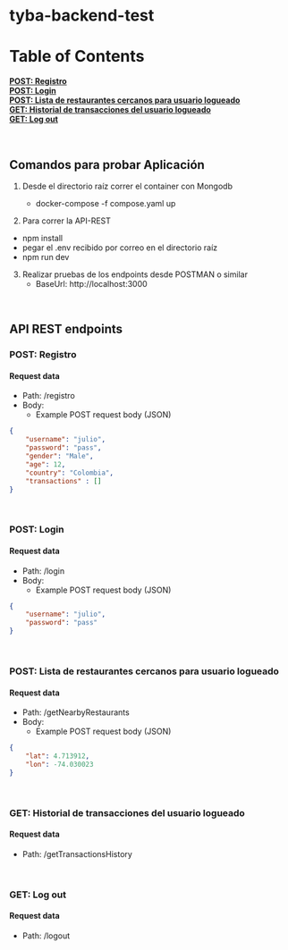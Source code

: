 # tyba-backend-test

# Table of Contents
**[POST: Registro](#post-registro)**<br>
**[POST: Login](#post-login)**<br>
**[POST: Lista de restaurantes cercanos para usuario logueado](#post-lista-de-restaurantes-cercanos-para-usuario-logueado)**<br>
**[GET: Historial de transacciones del usuario logueado](#get-historial-de-transacciones-del-usuario-logueado)**<br>
**[GET: Log out](#get-log-out)**<br>

<br>

## Comandos para probar Aplicación
1. Desde el directorio raíz correr el container con Mongodb
    - docker-compose -f compose.yaml up

2. Para correr la API-REST
- npm install
- pegar el .env recibido por correo en el directorio raíz
- npm run dev

3. Realizar pruebas de los endpoints desde POSTMAN o similar
    - BaseUrl: http://localhost:3000


<br>

## API REST endpoints

### POST: Registro
#### Request data
- Path: /registro
- Body: 
  - Example POST request body (JSON)
```JSON
{
    "username": "julio",
    "password": "pass",
    "gender": "Male",
    "age": 12,
    "country": "Colombia",
    "transactions" : []
}
```

<br>

### POST: Login
#### Request data
- Path: /login
- Body: 
  - Example POST request body (JSON)
```JSON
{
    "username": "julio",
    "password": "pass"
}
```

<br>

### POST: Lista de restaurantes cercanos para usuario logueado
#### Request data
- Path: /getNearbyRestaurants
- Body: 
  - Example POST request body (JSON)
```JSON
{
    "lat": 4.713912,
    "lon": -74.030023
}
```

<br>

### GET: Historial de transacciones del usuario logueado
#### Request data
- Path: /getTransactionsHistory


<br>

### GET: Log out
#### Request data
- Path: /logout
